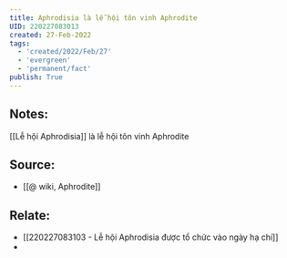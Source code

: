 ```yaml
---
title: Aphrodisia là lễ hội tôn vinh Aphrodite
UID: 220227083013
created: 27-Feb-2022
tags:
  - 'created/2022/Feb/27'
  - 'evergreen'
  - 'permanent/fact'
publish: True
---
```

## Notes:
[[Lễ hội Aphrodisia]] là lễ hội tôn vinh Aphrodite

## Source:
- [[@ wiki, Aphrodite]]

## Relate:
- [[220227083103 - Lễ hội Aphrodisia được tổ chức vào ngày hạ chí]]
- 
